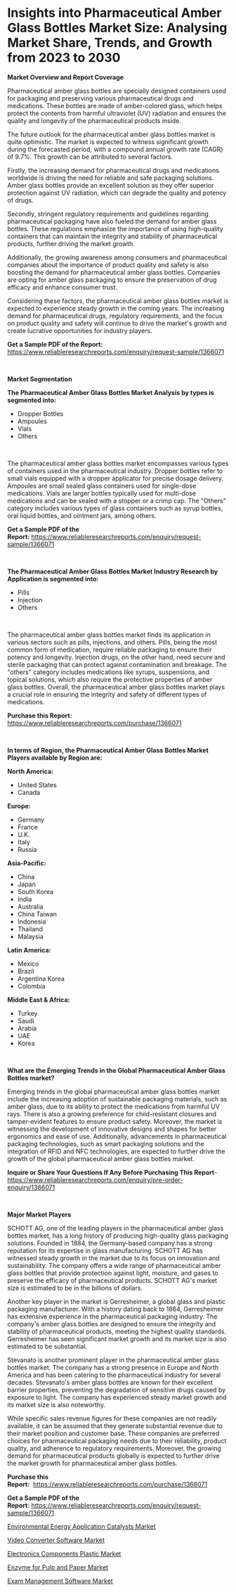 <p><h1>Insights into Pharmaceutical Amber Glass Bottles Market Size: Analysing Market Share, Trends, and Growth from 2023 to 2030</h1></p><p><strong>Market Overview and Report Coverage</strong></p>
<p><p>Pharmaceutical amber glass bottles are specially designed containers used for packaging and preserving various pharmaceutical drugs and medications. These bottles are made of amber-colored glass, which helps protect the contents from harmful ultraviolet (UV) radiation and ensures the quality and longevity of the pharmaceutical products inside.</p><p>The future outlook for the pharmaceutical amber glass bottles market is quite optimistic. The market is expected to witness significant growth during the forecasted period, with a compound annual growth rate (CAGR) of 9.7%. This growth can be attributed to several factors.</p><p>Firstly, the increasing demand for pharmaceutical drugs and medications worldwide is driving the need for reliable and safe packaging solutions. Amber glass bottles provide an excellent solution as they offer superior protection against UV radiation, which can degrade the quality and potency of drugs.</p><p>Secondly, stringent regulatory requirements and guidelines regarding pharmaceutical packaging have also fueled the demand for amber glass bottles. These regulations emphasize the importance of using high-quality containers that can maintain the integrity and stability of pharmaceutical products, further driving the market growth.</p><p>Additionally, the growing awareness among consumers and pharmaceutical companies about the importance of product quality and safety is also boosting the demand for pharmaceutical amber glass bottles. Companies are opting for amber glass packaging to ensure the preservation of drug efficacy and enhance consumer trust.</p><p>Considering these factors, the pharmaceutical amber glass bottles market is expected to experience steady growth in the coming years. The increasing demand for pharmaceutical drugs, regulatory requirements, and the focus on product quality and safety will continue to drive the market's growth and create lucrative opportunities for industry players.</p></p>
<p><strong>Get a Sample PDF of the Report:</strong> <a href="https://www.reliableresearchreports.com/enquiry/request-sample/1366071">https://www.reliableresearchreports.com/enquiry/request-sample/1366071</a></p>
<p>&nbsp;</p>
<p><strong>Market Segmentation</strong></p>
<p><strong>The Pharmaceutical Amber Glass Bottles Market Analysis by types is segmented into:</strong></p>
<p><ul><li>Dropper Bottles</li><li>Ampoules</li><li>Vials</li><li>Others</li></ul></p>
<p>&nbsp;</p>
<p><p>The pharmaceutical amber glass bottles market encompasses various types of containers used in the pharmaceutical industry. Dropper bottles refer to small vials equipped with a dropper applicator for precise dosage delivery. Ampoules are small sealed glass containers used for single-dose medications. Vials are larger bottles typically used for multi-dose medications and can be sealed with a stopper or a crimp cap. The "Others" category includes various types of glass containers such as syrup bottles, oral liquid bottles, and ointment jars, among others.</p></p>
<p><strong>Get a Sample PDF of the Report:</strong>&nbsp;<a href="https://www.reliableresearchreports.com/enquiry/request-sample/1366071">https://www.reliableresearchreports.com/enquiry/request-sample/1366071</a></p>
<p>&nbsp;</p>
<p><strong>The Pharmaceutical Amber Glass Bottles Market Industry Research by Application is segmented into:</strong></p>
<p><ul><li>Pills</li><li>Injection</li><li>Others</li></ul></p>
<p>&nbsp;</p>
<p><p>The pharmaceutical amber glass bottles market finds its application in various sectors such as pills, injections, and others. Pills, being the most common form of medication, require reliable packaging to ensure their potency and longevity. Injection drugs, on the other hand, need secure and sterile packaging that can protect against contamination and breakage. The "others" category includes medications like syrups, suspensions, and topical solutions, which also require the protective properties of amber glass bottles. Overall, the pharmaceutical amber glass bottles market plays a crucial role in ensuring the integrity and safety of different types of medications.</p></p>
<p><strong>Purchase this Report:</strong>&nbsp; <a href="https://www.reliableresearchreports.com/purchase/1366071">https://www.reliableresearchreports.com/purchase/1366071</a></p>
<p>&nbsp;</p>
<p><strong>In terms of Region, the Pharmaceutical Amber Glass Bottles Market Players available by Region are:</strong></p>
<p>
    <p> <strong> North America: </strong>
        <ul>
            <li>United States</li>
            <li>Canada</li>
        </ul>
        </p> 
    <p> <strong> Europe: </strong>
        <ul>
            <li>Germany</li>
            <li>France</li>
            <li>U.K.</li>
            <li>Italy</li>
            <li>Russia</li>
        </ul>
        </p> 
    <p> <strong> Asia-Pacific: </strong>
        <ul>
            <li>China</li>
            <li>Japan</li>
            <li>South Korea</li>
            <li>India</li>
            <li>Australia</li>
            <li>China Taiwan</li>
            <li>Indonesia</li>
            <li>Thailand</li>
            <li>Malaysia</li>
        </ul>
        </p> 
    <p> <strong> Latin America: </strong>
        <ul>
            <li>Mexico</li>
            <li>Brazil</li>
            <li>Argentina Korea</li>
            <li>Colombia</li>
        </ul>
        </p> 
    <p> <strong> Middle East & Africa: </strong>
        <ul>
            <li>Turkey</li>
            <li>Saudi</li>
            <li>Arabia</li>
            <li>UAE</li>
            <li>Korea</li>
        </ul>
    </p>
    </p>
<p>&nbsp;</p>
<p><strong>What are the Emerging Trends in the Global Pharmaceutical Amber Glass Bottles market?</strong></p>
<p><p>Emerging trends in the global pharmaceutical amber glass bottles market include the increasing adoption of sustainable packaging materials, such as amber glass, due to its ability to protect the medications from harmful UV rays. There is also a growing preference for child-resistant closures and tamper-evident features to ensure product safety. Moreover, the market is witnessing the development of innovative designs and shapes for better ergonomics and ease of use. Additionally, advancements in pharmaceutical packaging technologies, such as smart packaging solutions and the integration of RFID and NFC technologies, are expected to further drive the growth of the global pharmaceutical amber glass bottles market.</p></p>
<p><strong>Inquire or Share Your Questions If Any Before Purchasing This Report</strong>- <a href="https://www.reliableresearchreports.com/enquiry/pre-order-enquiry/1366071">https://www.reliableresearchreports.com/enquiry/pre-order-enquiry/1366071</a></p>
<p>&nbsp;</p>
<p><strong>Major Market Players</strong></p>
<p><p>SCHOTT AG, one of the leading players in the pharmaceutical amber glass bottles market, has a long history of producing high-quality glass packaging solutions. Founded in 1884, the Germany-based company has a strong reputation for its expertise in glass manufacturing. SCHOTT AG has witnessed steady growth in the market due to its focus on innovation and sustainability. The company offers a wide range of pharmaceutical amber glass bottles that provide protection against light, moisture, and gases to preserve the efficacy of pharmaceutical products. SCHOTT AG's market size is estimated to be in the billions of dollars.</p><p>Another key player in the market is Gerresheimer, a global glass and plastic packaging manufacturer. With a history dating back to 1864, Gerresheimer has extensive experience in the pharmaceutical packaging industry. The company's amber glass bottles are designed to ensure the integrity and stability of pharmaceutical products, meeting the highest quality standards. Gerresheimer has seen significant market growth and its market size is also estimated to be substantial.</p><p>Stevanato is another prominent player in the pharmaceutical amber glass bottles market. The company has a strong presence in Europe and North America and has been catering to the pharmaceutical industry for several decades. Stevanato's amber glass bottles are known for their excellent barrier properties, preventing the degradation of sensitive drugs caused by exposure to light. The company has experienced steady market growth and its market size is also noteworthy.</p><p>While specific sales revenue figures for these companies are not readily available, it can be assumed that they generate substantial revenue due to their market position and customer base. These companies are preferred choices for pharmaceutical packaging needs due to their reliability, product quality, and adherence to regulatory requirements. Moreover, the growing demand for pharmaceutical products globally is expected to further drive the market growth for pharmaceutical amber glass bottles.</p></p>
<p><strong>Purchase this Report:</strong>&nbsp;&nbsp;<a href="https://www.reliableresearchreports.com/purchase/1366071">https://www.reliableresearchreports.com/purchase/1366071</a></p>
<p></p>
<p><strong>Get a Sample PDF of the Report:</strong>&nbsp;<a href="https://www.reliableresearchreports.com/enquiry/request-sample/1366071">https://www.reliableresearchreports.com/enquiry/request-sample/1366071</a></p>
<p><p><a href="https://www.linkedin.com/pulse/environmental-energy-application-catalysts-market-research-etive/">Environmental Energy Application Catalysts Market</a></p><p><a href="https://medium.com/@annarussell1981/video-converter-software-market-size-cagr-trends-2024-2030-48fe9509fd08">Video Converter Software Market</a></p><p><a href="https://www.linkedin.com/pulse/electronics-components-plastic-market-challenges-opportunities-egf7e/">Electronics Components Plastic Market</a></p><p><a href="https://www.linkedin.com/pulse/enzyme-pulp-paper-market-size-growth-forecast-from-zcvne/">Enzyme for Pulp and Paper Market</a></p><p><a href="https://medium.com/@dorothypeters68/exam-management-software-market-size-cagr-trends-2024-2030-553263951b22">Exam Management Software Market</a></p></p>